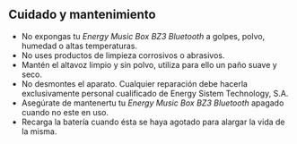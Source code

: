 ## Cuidado y mantenimiento

* No expongas tu *Energy Music Box BZ3 Bluetooth* a golpes, polvo, humedad o altas temperaturas.
* No uses productos de limpieza corrosivos o abrasivos.
* Mantén el altavoz limpio y sin polvo, utiliza para ello un paño suave y seco.
* No desmontes el aparato. Cualquier reparación debe hacerla exclusivamente personal cualificado de Energy Sistem Technology, S.A.
* Asegúrate de mantenertu tu *Energy Music Box BZ3 Bluetooth* apagado cuando no este en uso.
* Recarga la batería cuando ésta se haya agotado para alargar la vida de la misma.
